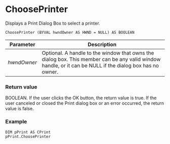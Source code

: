 # ChoosePrinter

Displays a Print Dialog Box to select a printer.

```
ChoosePrinter (BYVAL hwndOwner AS HWND = NULL) AS BOOLEAN
```

| Parameter  | Description |
| ---------- | ----------- |
| *hwndOwner* | Optional. A handle to the window that owns the dialog box. This member can be any valid window handle, or it can be NULL if the dialog box has no owner. |

### Return value

BOOLEAN. If the user clicks the OK button, the return value is true. If the user canceled or closed the Print dialog box or an error occurred, the return value is false.

### Example

```
DIM pPrint AS CPrint
pPrint.ChoosePrinter
```
